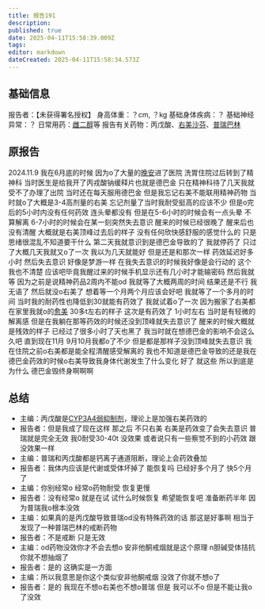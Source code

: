 ```yaml
---
title: 报告191
description: 
published: true
date: 2025-04-11T15:58:39.009Z
tags: 
editor: markdown
dateCreated: 2025-04-11T15:58:34.573Z
---
```


## 基础信息
报告者：【未获得署名授权】
身高体重：？cm, ？kg
基础身体疾病：？
基础神经异常：？
日常用药：[雌二醇](/drug/E2)等
报告有关药物：丙戊酸、[右美沙芬](/drug/DXM)、[普瑞巴林](/drug/PR80)

## 原报告
2024.11.9
我在6月底的时候 因为o了大量的[晚安](/drug/ATD)进了医院 洗胃住院过后转到了精神科
当时医生是给我开了丙戎酸钠缓释片也就是德巴金 只在精神科待了几天我就受不了办理了出院
当时还在每天服用德巴金 但是我忘记右美不能联用精神药物 当时就o了大概是3-4高剂量的右美 忘记剂量了当时我耐受挺高的应该不少 但是o完后的5小时内没有任何药效 连头晕都没有 但是在5-6小时的时候会有一点头晕 不算解离 6-7小时的时候会在某一刻突然失去意识 醒来的时候已经很晚了 醒来后也没有清醒 大概就是右美顶峰过去后的样子 没有任何欣快感舒服的感觉什么的 只是思绪很混乱不知道要干什么
第二天我就意识到是德巴金导致的了 我就停药了 只过了大概几天我就又o了一次 我以为几天就能好 但是还是和那次一样 药效延迟好多小时 然后失去意识 好像是梦游一样 在我失去意识的时候我好像是会行动的 这个我也不清楚 应该吧毕竟我醒过来的时候手机显示还有几小时才能输密码
然后我就等 因为之前是说精神药品2周内不能od 我就等了大概两周的时间 结果还是不行 我无语了
然后就没o右美了 想着等一个月两个月应该会好吧 我就等了一个多月的时间 当时我的耐药性也降低到30就能有药效了 我就试着o了一次 因为搬家了右美都在家里我就o的[愈美](/drug/复方系列#愈美) 30多t左右的样子 这次是有药效了 1小时左右 当时是有轻微的解离感 但是在我躺在那等药效的时候还没到顶峰就失去意识了 醒来的时候大概就是残效的样子 已经过了很多小时了天也黑了 我当时就在想德巴金的影响不会这么久吧
直到现在11月 9月10月我都o了不少 但是都是那样子没到顶峰就失去意识 我在住院之前o右美都是能全程清醒感受解离的 我也不知道是德巴金导致的还是我在德巴金药效的时候o右美导致我身体代谢发生了什么变化 好了 就这些 所以到底是为什么 德巴金毁终身啊啊啊
## 总结
- 主编：丙戊酸是[CYP3A4弱抑制剂](https://en.wikipedia.org/wiki/CYP3A4#Weak_inhibitors)，理论上是加强右美药效的
- 报告者：但是我成了现在这样 那之后 不只右美 右美是药效变了会失去意识 普瑞就是完全无效 我0耐受30-40t 没效果 或者说只有一些察觉不到的小药效 跟没效果一样
- 主编：普瑞和丙戊酸都是钙离子通道阻断，理论上会药效叠加
- 报告者：我体内应该是代谢或受体坏掉了 能恢复吗 已经好多个月了 快5个月了
- 主编：你别经常o 经常o药物耐受 恢复更慢
- 报告者：没有经常o 就是在试 试什么时候恢复 希望能恢复吧 准备断药半年 因为普瑞我o根本没效
- 主编：如果真的是丙戊酸导致普瑞od没有特殊药效的话 那这是好事啊 相当于发现了一种普瑞巴林的戒断药物
- 报告者：不是戒断 只是无效
- 主编：od药物没效你才不会去想o 安非他酮戒烟就是这个原理 n胆碱受体拮抗 你就不想抽烟了
- 报告者：是的 这确实是一方面
- 主编：所以我意思是你这个类似安非他酮戒烟 没效了你就不想o了
- 报告者：是的 我现在不想o右美也不想o普瑞 但是 我可以不o 但是不能让我o了没效